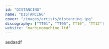 ```yaml
---
id: "DISTANCING"
name: "DISTANCING"
cover: "/images/artists/distancing.jpg"
discography: ["TT01", "TT05", TT10", "TT12"]
website: "machinemachine.ltd"
---
```


asdasdf